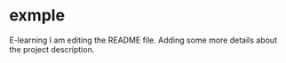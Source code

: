 # exmple
E-learning
I am editing the README file. Adding some more details about the project description.


